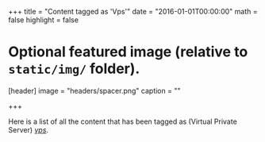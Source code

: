 +++
title = "Content tagged as 'Vps'"
date = "2016-01-01T00:00:00"
math = false
highlight = false

# Optional featured image (relative to `static/img/` folder).
[header]
image = "headers/spacer.png"
caption = ""

+++

Here is a list of all the content that has been tagged as (Virtual Private Server) *[vps](https://f1.holisticinfosecforwebdevelopers.com/chap03.html#vps)*.
